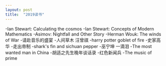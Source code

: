 ```yaml
---
layout: post
title:  "2019读书"
---
```


-Ian Stewart: Calculating the cosmos
-Ian Stewart: Concepts of Modern Mathematics
-Asimov: Nightfall and Other Story
-Herman Wouk: The winds of War
-请赴音乐的盛宴
-人间草木 汪曾祺
-harry potter goblet of fire
-史家高华
-走出帝制
-shark's fin and sichuan pepper
-巫宁坤 一滴泪
-The most wanted man in China
-胡适之先生晚年谈话录
-红色新闻兵
-The music of prime
